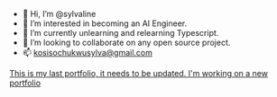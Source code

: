 - 👋 Hi, I’m @sylvaline
- 👀 I’m interested in becoming an AI Engineer.
- 🌱 I’m currently unlearning and relearning Typescript.
- 💞️ I’m looking to collaborate on any open source project.
- 📫 kosisochukwusylva@gmail.com

<!---
sylvaline/sylvaline is a ✨ special ✨ repository because its `README.md` (this file) appears on your GitHub profile.
You can click the Preview link to take a look at your changes.
--->
[This is my last portfolio, it needs to be updated. I'm working on a new portfolio](https://607f075e2b75fa0e44dc4812--pedantic-payne-590923.netlify.app/) 
